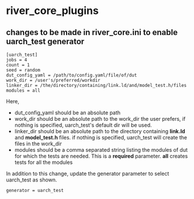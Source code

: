 # river_core_plugins

## changes to be made in river_core.ini to enable uarch_test generator
```
[uarch_test]
jobs = 4
count = 1
seed = random
dut_config_yaml = /path/to/config.yaml/file/of/dut
work_dir = /user's/preferred/workdir
linker_dir = /the/directory/containing/link.ld/and/model_test.h/files
modules = all
```
Here, 
- dut_config_yaml should be an absolute path
- work_dir should be an absolute path to the work_dir the user prefers, if nothing is specified, uarch_test's default dir will be used.
- linker_dir should be an absolute path to the directory containing **link.ld** and **model_test.h** files. if nothing is specified, uarch_test will create the files in the work_dir
- modules should be a comma separated string listing the modules of dut for which the tests are needed. This is a **required** parameter. **all** creates tests for all the modules

In addition to this change, update the generator parameter to select uarch_test as shown.
```
generator = uarch_test
```
